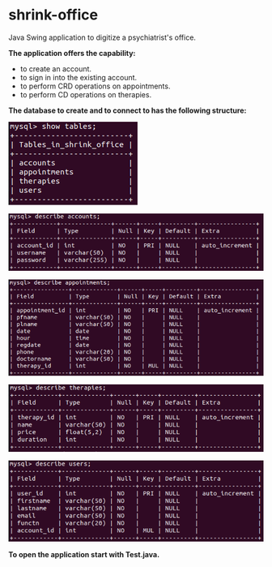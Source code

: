 # shrink-office
Java Swing application to digitize a psychiatrist's office.

**The application offers the capability:**
- to create an account.
- to sign in into the existing account.
- to perform CRD operations on appointments.
- to perform CD operations on therapies.

**The database to create and to connect to has the following structure:**

![alt text](https://github.com/lodainic/shrink-office/blob/main/screenshots/database1.png)

![alt text](https://github.com/lodainic/shrink-office/blob/main/screenshots/database2.png)

![alt text](https://github.com/lodainic/shrink-office/blob/main/screenshots/database3.png)

![alt text](https://github.com/lodainic/shrink-office/blob/main/screenshots/database4.png)

![alt text](https://github.com/lodainic/shrink-office/blob/main/screenshots/database5.png)

**To open the application start with Test.java.**
